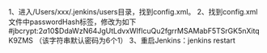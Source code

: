 1、进入/Users/xxx/.jenkins/users目录，找到config.xml。
2、找到config.xml文件中passwordHash标签，修改为如下
#jbcrypt:$2a$10$DdaWzN64JgUtLdvxWIflcuQu2fgrrMSAMabF5TSrGK5nXitqK9ZMS  （该字符串默认密码为6个1）
3、重启Jenkins：jenkins restart

